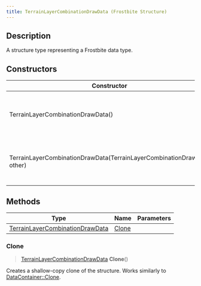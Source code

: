 ```yaml
---
title: TerrainLayerCombinationDrawData (Frostbite Structure)
---
```

## Description

A structure type representing a Frostbite data type.

## Constructors

| Constructor                                                            | Description                                              |
| ---------------------------------------------------------------------- | -------------------------------------------------------- |
| TerrainLayerCombinationDrawData()                                      | Create a new instance of this structure type.            |
| TerrainLayerCombinationDrawData(TerrainLayerCombinationDrawData other) | Create a reference copy of a structure of the same type. |

## Methods

| Type                                                               | Name            | Parameters |
| ------------------------------------------------------------------ | --------------- | ---------- |
| [TerrainLayerCombinationDrawData](TerrainLayerCombinationDrawData) | [Clone](#clone) |            |

### Clone

> [TerrainLayerCombinationDrawData](TerrainLayerCombinationDrawData) **Clone**()

Creates a shallow-copy clone of the structure. Works similarly to [DataContainer::Clone](/vext/ref/cls/shr/datacontainer#clone).
